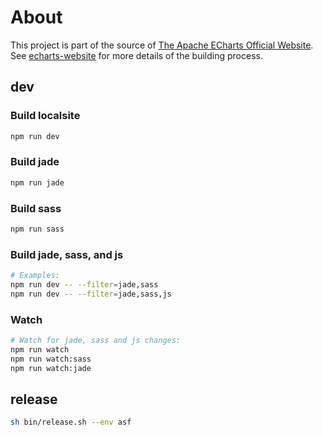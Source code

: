 # About

This project is part of the source of [The Apache ECharts Official Website](https://echarts.apache.org/). See [echarts-website](https://github.com/apache/incubator-echarts-website) for more details of the building process.

## dev

### Build localsite

```sh
npm run dev
```

### Build jade

```sh
npm run jade
```

### Build sass

```sh
npm run sass
```

### Build jade, sass, and js

```sh
# Examples:
npm run dev -- --filter=jade,sass
npm run dev -- --filter=jade,sass,js
```

### Watch

```sh
# Watch for jade, sass and js changes:
npm run watch
npm run watch:sass
npm run watch:jade
```

## release

```sh
sh bin/release.sh --env asf
```
